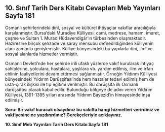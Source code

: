 ## 10. Sınıf Tarih Ders Kitabı Cevapları Meb Yayınları Sayfa 181

Osmanlı şehirlerindeki dinî, sosyal ve kültürel ihtiyaçlar vakıflar aracılığıyla karşılanmıştır. Bursa’daki Muradiye Külliyesi; cami, medrese, hamam, imaret, çeşme ve Sultan 1. Murad Hüdavendigâr’ın türbesinden oluşmaktadır. Haziresine birçok şehzade ve saray mensubu defnedildiğinden külliyenin alanı zamanla genişlemiştir. Külliye bünyesindeki bu yapılarla dinî, ilmî ve sosyal alanlarda hizmetler vermiştir.

Osmanlı Devleti’nde her şehirde irili ufaklı yüzlerce vakıf kurularak ihtiyaç sahiplerine, yolculara, hastalara, yaşlılara vb. yardım edilmiş, ilim ve irfan ehlinin faaliyetlerini devam ettirmesi sağlanmıştır. Örneğin Yıldırım Külliyesi bünyesindeki Yıldırım Darüşşifası’nda hem hastalar tedavi edilmiş hem de usta-çırak ilişkisi ile tıp eğitimi verilmiştir. Bu darüşşifa ilk Osmanlı darüşşifası olarak kabul edilir. Bulunduğu bölgeye de adını veren Yıldırım Külliyesi, 1391-1395 yılları arasında Yıldırım Bayezid’in himayesinde inşa edilmişir.

**Soru: Bir vakıf kuracak olsaydınız bu vakıfta hangi hizmetleri verirdiniz ve vakfiyesine ne yazdırırdınız? Gerekçeleriyle açıklayınız.**

**10. Sınıf Meb Yayınları Tarih Ders Kitabı Sayfa 181**